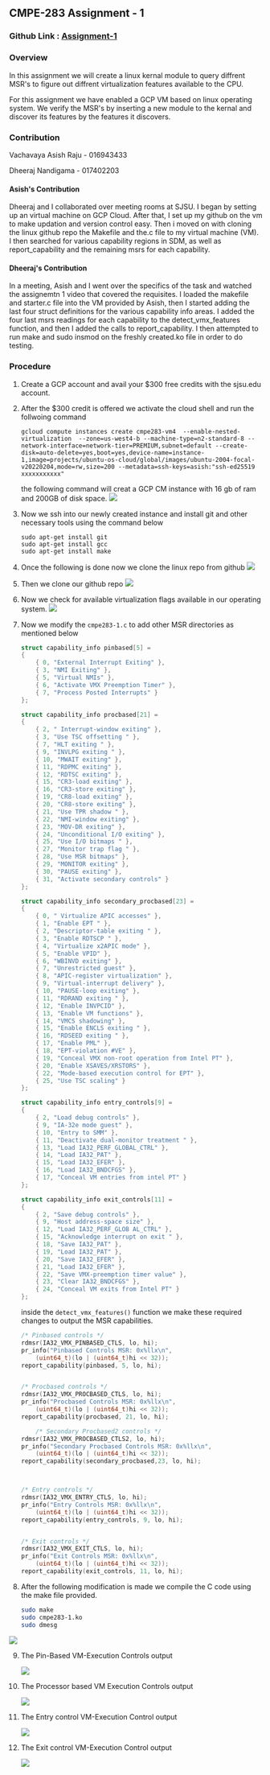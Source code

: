 ## CMPE-283 Assignment - 1

### Github Link : [Assignment-1](https://github.com/dheerajnandigama/CMPE-283/tree/main/Assignment-1)

### Overview

In this assignment we will create a linux kernal module to query diffrent MSR's to figure out diffrent virtualization features available to the CPU.

For this assignment we have enabled a GCP VM based on linux operating system. We verify the MSR's by inserting a new module to the kernal and discover its features by the features it discovers.

### Contribution 

Vachavaya Asish Raju - 016943433

Dheeraj Nandigama - 017402203

#### Asish's Contribution
 
Dheeraj and I collaborated over meeting rooms at SJSU. I began by setting up an virtual machine on GCP Cloud. After that, I set up my github on the vm to make updation and version control easy. Then i moved on with cloning the linux github repo the Makefile and the.c file to my virtual machine (VM). I then searched for various capability regions in SDM, as well as report_capability and the remaining msrs for each capability.

#### Dheeraj's Contribution

In a meeting, Asish and I went over the specifics of the task and watched the assignemtn 1 video that covered the requisites. I loaded the makefile and starter.c file into the VM provided by Asish, then I started adding the last four struct definitions for the various capability info areas. I added the four last msrs readings for each capability to the detect_vmx_features function, and then I added the calls to report_capability. I then attempted to run make and sudo insmod on the freshly created.ko file in order to do testing.


### Procedure

1. Create a GCP account and avail your $300 free credits with the sjsu.edu account.
2. After the $300 credit is offered we activate the cloud shell and run the follwoing command
    ```
    gcloud compute instances create cmpe283-vm4  --enable-nested-virtualization  --zone=us-west4-b --machine-type=n2-standard-8 --network-interface=network-tier=PREMIUM,subnet=default --create-disk=auto-delete=yes,boot=yes,device-name=instance-1,image=projects/ubuntu-os-cloud/global/images/ubuntu-2004-focal-v20220204,mode=rw,size=200 --metadata=ssh-keys=asish:"ssh-ed25519 xxxxxxxxxxx"
    ```
    the following command will creat a GCP CM instance with 16 gb of ram and 200GB of disk space.
    ![](./screenshots/gcp_vm_setup.png)
3. Now we ssh into our newly created instance and install git and other necessary tools using the command below
    ```
    sudo apt-get install git
    sudo apt-get install gcc
    sudo apt-get install make
    ```
4. Once the following is done now we clone the linux repo from github
![](./screenshots/git_clone_linux.png)
5. Then we clone our github repo
![](./screenshots/git_linux_setup.png)
6. Now we check for available virtualization flags available in our operating system.
![](./screenshots/check_for_virtualization_in_vm.png)
7. Now we modify the `cmpe283-1.c` to add other MSR directories  as mentioned below
    ```c
    struct capability_info pinbased[5] =
    {
        { 0, "External Interrupt Exiting" },
        { 3, "NMI Exiting" },
        { 5, "Virtual NMIs" },
        { 6, "Activate VMX Preemption Timer" },
        { 7, "Process Posted Interrupts" }
    };
    ```

    ```c
    struct capability_info procbased[21] =
    {
        { 2, " Interrupt-window exiting" },
        { 3, "Use TSC offsetting " },
        { 7, "HLT exiting " },
        { 9, "INVLPG exiting " },
        { 10, "MWAIT exiting" },
        { 11, "RDPMC exiting" },
        { 12, "RDTSC exiting" },
        { 15, "CR3-load exiting" },
        { 16, "CR3-store exiting" },
        { 19, "CR8-load exiting" },
        { 20, "CR8-store exiting" },
        { 21, "Use TPR shadow " },
        { 22, "NMI-window exiting" },
        { 23, "MOV-DR exiting" },
        { 24, "Unconditional I/O exiting" },
        { 25, "Use I/O bitmaps " },
        { 27, "Monitor trap flag " },
        { 28, "Use MSR bitmaps" },
        { 29, "MONITOR exiting" },
        { 30, "PAUSE exiting" },
        { 31, "Activate secondary controls" }
    }; 
    ```

    ```c
    struct capability_info secondary_procbased[23] =
    {
        { 0, " Virtualize APIC accesses" },
        { 1, "Enable EPT " },
        { 2, "Descriptor-table exiting " },
        { 3, "Enable RDTSCP " },
        { 4, "Virtualize x2APIC mode" },
        { 5, "Enable VPID" },
        { 6, "WBINVD exiting" },
        { 7, "Unrestricted guest" },
        { 8, "APIC-register virtualization" },
        { 9, "Virtual-interrupt delivery" },
        { 10, "PAUSE-loop exiting" },
        { 11, "RDRAND exiting " },
        { 12, "Enable INVPCID" },
        { 13, "Enable VM functions" },
        { 14, "VMCS shadowing" },
        { 15, "Enable ENCLS exiting " },
        { 16, "RDSEED exiting " },
        { 17, "Enable PML" },
        { 18, "EPT-violation #VE" },
        { 19, "Conceal VMX non-root operation from Intel PT" },
        { 20, "Enable XSAVES/XRSTORS" },
        { 22, "Mode-based execution control for EPT" },
        { 25, "Use TSC scaling" }
    }; 
    ```

    ```c
    struct capability_info entry_controls[9] =
    {
        { 2, "Load debug controls" },
        { 9, "IA-32e mode guest" },
        { 10, "Entry to SMM" },
        { 11, "Deactivate dual-monitor treatment " },
        { 13, "Load IA32_PERF_GLOBAL_CTRL" },
        { 14, "Load IA32_PAT" },
        { 15, "Load IA32_EFER" },
        { 16, "Load IA32_BNDCFGS" },
        { 17, "Conceal VM entries from intel PT" }
    };
    ```

    ```c
    struct capability_info exit_controls[11] =
    {
        { 2, "Save debug controls" },
        { 9, "Host address-space size" },
        { 12, "Load IA32_PERF_GLOB AL_CTRL" },
        { 15, "Acknowledge interrupt on exit " },
        { 18, "Save IA32_PAT" },
        { 19, "Load IA32_PAT" },
        { 20, "Save IA32_EFER" },
        { 21, "Load IA32_EFER" },
        { 22, "Save VMX-preemption timer value" },
        { 23, "Clear IA32_BNDCFGS" },
        { 24, "Conceal VM exits from Intel PT" }
    };
    ```

    inside the `detect_vmx_features()` function we make these required changes to output the MSR capabilities.

    ```c
    /* Pinbased controls */
	rdmsr(IA32_VMX_PINBASED_CTLS, lo, hi);
	pr_info("Pinbased Controls MSR: 0x%llx\n",
		(uint64_t)(lo | (uint64_t)hi << 32));
	report_capability(pinbased, 5, lo, hi);


	/* Procbased controls */
	rdmsr(IA32_VMX_PROCBASED_CTLS, lo, hi);
	pr_info("Procbased Controls MSR: 0x%llx\n",
		(uint64_t)(lo | (uint64_t)hi << 32));
	report_capability(procbased, 21, lo, hi);

        /* Secondary Procbased2 controls */ 
	rdmsr(IA32_VMX_PROCBASED_CTLS2, lo, hi);
	pr_info("Secondary Procbased Controls MSR: 0x%llx\n",
		(uint64_t)(lo | (uint64_t)hi << 32));
	report_capability(secondary_procbased,23, lo, hi);



	/* Entry controls */
	rdmsr(IA32_VMX_ENTRY_CTLS, lo, hi);
	pr_info("Entry Controls MSR: 0x%llx\n",
		(uint64_t)(lo | (uint64_t)hi << 32));
	report_capability(entry_controls, 9, lo, hi);


	/* Exit controls */
	rdmsr(IA32_VMX_EXIT_CTLS, lo, hi);
	pr_info("Exit Controls MSR: 0x%llx\n",
		(uint64_t)(lo | (uint64_t)hi << 32));
	report_capability(exit_controls, 11, lo, hi);
    ```

8. After the following modification is made we compile the C code using the make file provided.
    ```bash
    sudo make 
    sudo cmpe283-1.ko
    sudo dmesg
    ```
![](./screenshots//)

9. The Pin-Based VM-Execution Controls output

    ![](./screenshots//pinbased_control.png)

10. The Processor based VM Execution Controls output

    ![](./screenshots/procbased_control.png)

11. The Entry control VM-Execution Control output

    ![](./screenshots//entry_control.png)

12. The Exit control VM-Execution Control output

    ![](./screenshots/exit_control.png)